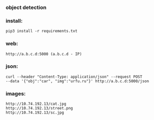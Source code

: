 ### object detection

### install: 
	pip3 install -r requirements.txt

### web: 
	http://a.b.c.d:5000 (a.b.c.d - IP)

### json: 
	curl --header "Content-Type: application/json" --request POST 
	--data '{"obj":"car", "img":"urfu.ru"}' http://a.b.c.d:5000/json

### images:
	http://10.74.192.13/cat.jpg
	http://10.74.192.13/street.png
	http://10.74.192.13/sc.jpg
